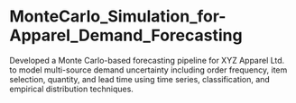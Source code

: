# MonteCarlo_Simulation_for-Apparel_Demand_Forecasting
Developed a Monte Carlo-based forecasting pipeline for XYZ Apparel Ltd. to model multi-source demand uncertainty including order frequency, item selection, quantity, and lead time using time series, classification, and empirical distribution techniques.
